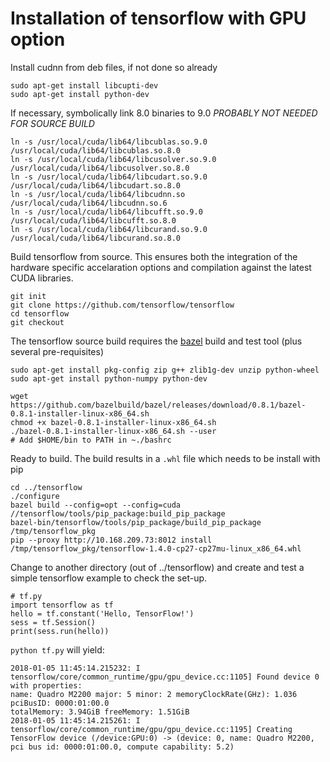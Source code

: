 # Installation of tensorflow with GPU option

Install cudnn from deb files, if not done so already
```
sudo apt-get install libcupti-dev
sudo apt-get install python-dev
```

If necessary, symbolically link 8.0 binaries to 9.0 *PROBABLY NOT NEEDED FOR SOURCE BUILD*

```
ln -s /usr/local/cuda/lib64/libcublas.so.9.0 /usr/local/cuda/lib64/libcublas.so.8.0
ln -s /usr/local/cuda/lib64/libcusolver.so.9.0 /usr/local/cuda/lib64/libcusolver.so.8.0
ln -s /usr/local/cuda/lib64/libcudart.so.9.0 /usr/local/cuda/lib64/libcudart.so.8.0
ln -s /usr/local/cuda/lib64/libcudnn.so /usr/local/cuda/lib64/libcudnn.so.6
ln -s /usr/local/cuda/lib64/libcufft.so.9.0 /usr/local/cuda/lib64/libcufft.so.8.0
ln -s /usr/local/cuda/lib64/libcurand.so.9.0 /usr/local/cuda/lib64/libcurand.so.8.0
```

Build tensorflow from source. This ensures both the integration of the hardware specific accelaration options and compilation against the latest CUDA libraries.

```
git init
git clone https://github.com/tensorflow/tensorflow 
cd tensorflow
git checkout
```
The tensorflow source build requires the [bazel](https://docs.bazel.build/versions/master/install.html "bazel install instructions")  build and test tool (plus several pre-requisites)
```
sudo apt-get install pkg-config zip g++ zlib1g-dev unzip python-wheel
sudo apt-get install python-numpy python-dev

wget https://github.com/bazelbuild/bazel/releases/download/0.8.1/bazel-0.8.1-installer-linux-x86_64.sh
chmod +x bazel-0.8.1-installer-linux-x86_64.sh 
./bazel-0.8.1-installer-linux-x86_64.sh --user
# Add $HOME/bin to PATH in ~./bashrc
```
Ready to build. The build results in a `.whl` file which needs to be install with pip

```
cd ../tensorflow
./configure
bazel build --config=opt --config=cuda //tensorflow/tools/pip_package:build_pip_package
bazel-bin/tensorflow/tools/pip_package/build_pip_package /tmp/tensorflow_pkg
pip --proxy http://10.168.209.73:8012 install /tmp/tensorflow_pkg/tensorflow-1.4.0-cp27-cp27mu-linux_x86_64.whl
```

Change to another directory (out of ../tensorflow) and create and test a simple tensorflow example to check the set-up.

```
# tf.py
import tensorflow as tf
hello = tf.constant('Hello, TensorFlow!')
sess = tf.Session()
print(sess.run(hello))
```

`python tf.py` will yield:

```2018-01-05 11:45:14.214623: I tensorflow/stream_executor/cuda/cuda_gpu_executor.cc:895] successful NUMA node read from SysFS had negative value (-1), but there must be at least one NUMA node, so returning NUMA node zero
2018-01-05 11:45:14.215232: I tensorflow/core/common_runtime/gpu/gpu_device.cc:1105] Found device 0 with properties: 
name: Quadro M2200 major: 5 minor: 2 memoryClockRate(GHz): 1.036
pciBusID: 0000:01:00.0
totalMemory: 3.94GiB freeMemory: 1.51GiB
2018-01-05 11:45:14.215261: I tensorflow/core/common_runtime/gpu/gpu_device.cc:1195] Creating TensorFlow device (/device:GPU:0) -> (device: 0, name: Quadro M2200, pci bus id: 0000:01:00.0, compute capability: 5.2)
```
